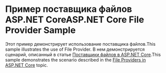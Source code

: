 # <a name="aspnet-core-file-provider-sample"></a><span data-ttu-id="ddacd-101">Пример поставщика файлов ASP.NET Core</span><span class="sxs-lookup"><span data-stu-id="ddacd-101">ASP.NET Core File Provider Sample</span></span>

<span data-ttu-id="ddacd-102">Этот пример демонстрирует использование поставщика файлов.</span><span class="sxs-lookup"><span data-stu-id="ddacd-102">This sample illustrates the use of File Provider.</span></span> <span data-ttu-id="ddacd-103">В нем демонстрируется сценарий, описанный в статье [Поставщики файлов в ASP.NET Core](https://docs.microsoft.com/aspnet/core/fundamentals/file-providers).</span><span class="sxs-lookup"><span data-stu-id="ddacd-103">This sample demonstrates the scenario described in the [File Providers in ASP.NET Core](https://docs.microsoft.com/aspnet/core/fundamentals/file-providers) topic.</span></span>
